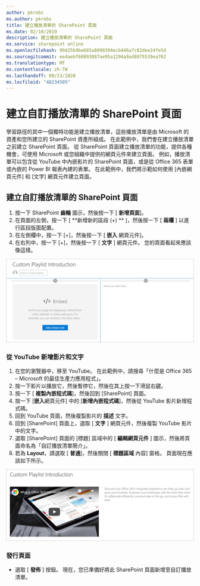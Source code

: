 ```yaml
---
author: pkrebs
ms.author: pkrebs
title: 建立播放清單的 SharePoint 頁面
ms.date: 02/10/2019
description: 建立播放清單的 SharePoint 頁面
ms.service: sharepoint online
ms.openlocfilehash: 99425b9be685a8090394ecb446a7c82dee24fe5d
ms.sourcegitcommit: ee4aebf60893887ae95a1294a9ad8975539ea762
ms.translationtype: MT
ms.contentlocale: zh-TW
ms.lasthandoff: 09/23/2020
ms.locfileid: "48234505"
---
```

# <a name="create-sharepoint-pages-for-custom-playlists"></a>建立自訂播放清單的 SharePoint 頁面

學習路徑的其中一個獨特功能是建立播放清單，這些播放清單是由 Microsoft 的資產和您所建立的 SharePoint 資產所組成。 在此範例中，我們會在建立播放清單之前建立 SharePoint 頁面。 從 SharePoint 頁面建立播放清單的功能，提供各種機會，可使用 Microsoft 或您組織中提供的網頁元件來建立頁面。 例如，播放清單可以包含從 YouTube 中內嵌影片的 SharePoint 頁面，或是從 Office 365 表單或內嵌的 Power BI 報表內建的表單。 在此範例中，我們將示範如何使用 [內嵌網頁元件] 和 [文字] 網頁元件建立頁面。  

## <a name="create-a-sharepoint-page-for-a-custom-playlist"></a>建立自訂播放清單的 SharePoint 頁面

1. 按一下 SharePoint **齒輪** 圖示，然後按一下 [ **新增頁面**]。
2. 在頁面的左側，按一下 [ **新增新的區段 (+) ** ]，然後按一下 [ **兩欄** ] 以進行區段版面配置。
3. 在左側欄中，按一下 [+]，然後按一下 [ **嵌入** 網頁元件]。 
4. 在右列中，按一下 [+]，然後按一下 [ **文字** ] 網頁元件。 您的頁面看起來應該像這樣。

![cg-pagenewstart.png](media/cg-pagenewstart.png)

### <a name="add-a-video-and-text-from-youtube"></a>從 YouTube 新增影片和文字

1. 在您的瀏覽器中，移至 YouTube。 在此範例中，請搜尋「什麼是 Office 365 – Microsoft 的最佳生產力應用程式」。
2. 按一下影片以播放它，然後暫停它，然後在其上按一下滑鼠右鍵。 
3. 按一下 [ **複製內嵌程式碼**]，然後回到 [SharePoint] 頁面。 
4. 按一下 [**嵌入**網頁元件] 中的 [**新增內嵌程式碼**]，然後從 YouTube 影片新增程式碼。
5. 回到 YouTube 頁面，然後複製影片的 **描述** 文字。 
6. 回到 [SharePoint] 頁面上，選取 [ **文字** ] 網頁元件，然後複製 YouTube 影片中的文字。
7. 選取 [SharePoint] 頁面的 [標題] 區域中的 [ **編輯網頁元件** ] 圖示，然後將頁面命名為「自訂播放清單簡介」。 
8. 若為 **Layout**，請選取 [ **普通**]，然後關閉 [ **標題區域** 內容] 窗格。 頁面現在應該如下所示。 

![cg-pagenewfinish.png](media/cg-pagenewfinish.png)

### <a name="publish-the-page"></a>發行頁面

- 選取 [ **發佈** ] 按鈕。 現在，您已準備好將此 SharePoint 頁面新增至自訂播放清單。 